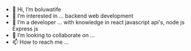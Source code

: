 - 👋 Hi, I’m boluwatife 
- 👀 I’m interested in ... backend web development 
- 🌱 I’m a developer ... with knowledge in react javascript api's, node js Express js 
- 💞️ I’m looking to collaborate on ...
- 📫 How to reach me ...

<!---
boluwatife234/boluwatife234 is a ✨ special ✨ repository because its `README.md` (this file) appears on your GitHub profile.
You can click the Preview link to take a look at your changes.
--->
